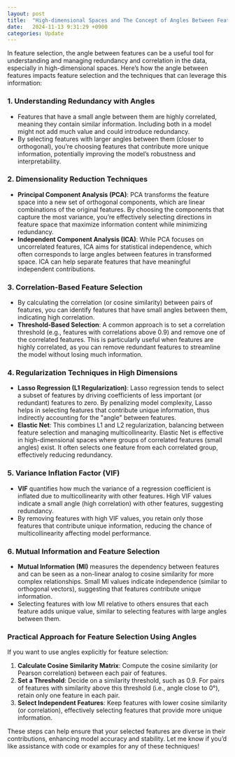 ```yaml
---
layout: post
title:  "High-dimensional Spaces and The Concept of Angles Between Features "
date:   2024-11-13 9:31:29 +0900
categories: Update
---
```

In feature selection, the angle between features can be a useful tool for understanding and managing redundancy and correlation in the data, especially in high-dimensional spaces. Here’s how the angle between features impacts feature selection and the techniques that can leverage this information:

### 1. **Understanding Redundancy with Angles**
   - Features that have a small angle between them are highly correlated, meaning they contain similar information. Including both in a model might not add much value and could introduce redundancy.
   - By selecting features with larger angles between them (closer to orthogonal), you’re choosing features that contribute more unique information, potentially improving the model’s robustness and interpretability.

### 2. **Dimensionality Reduction Techniques**
   - **Principal Component Analysis (PCA)**: PCA transforms the feature space into a new set of orthogonal components, which are linear combinations of the original features. By choosing the components that capture the most variance, you’re effectively selecting directions in feature space that maximize information content while minimizing redundancy.
   - **Independent Component Analysis (ICA)**: While PCA focuses on uncorrelated features, ICA aims for statistical independence, which often corresponds to large angles between features in transformed space. ICA can help separate features that have meaningful independent contributions.

### 3. **Correlation-Based Feature Selection**
   - By calculating the correlation (or cosine similarity) between pairs of features, you can identify features that have small angles between them, indicating high correlation.
   - **Threshold-Based Selection**: A common approach is to set a correlation threshold (e.g., features with correlations above 0.9) and remove one of the correlated features. This is particularly useful when features are highly correlated, as you can remove redundant features to streamline the model without losing much information.

### 4. **Regularization Techniques in High Dimensions**
   - **Lasso Regression (L1 Regularization)**: Lasso regression tends to select a subset of features by driving coefficients of less important (or redundant) features to zero. By penalizing model complexity, Lasso helps in selecting features that contribute unique information, thus indirectly accounting for the "angle" between features.
   - **Elastic Net**: This combines L1 and L2 regularization, balancing between feature selection and managing multicollinearity. Elastic Net is effective in high-dimensional spaces where groups of correlated features (small angles) exist. It often selects one feature from each correlated group, effectively reducing redundancy.

### 5. **Variance Inflation Factor (VIF)**
   - **VIF** quantifies how much the variance of a regression coefficient is inflated due to multicollinearity with other features. High VIF values indicate a small angle (high correlation) with other features, suggesting redundancy.
   - By removing features with high VIF values, you retain only those features that contribute unique information, reducing the chance of multicollinearity affecting model performance.

### 6. **Mutual Information and Feature Selection**
   - **Mutual Information (MI)** measures the dependency between features and can be seen as a non-linear analog to cosine similarity for more complex relationships. Small MI values indicate independence (similar to orthogonal vectors), suggesting that features contribute unique information.
   - Selecting features with low MI relative to others ensures that each feature adds unique value, similar to selecting features with large angles between them.

### Practical Approach for Feature Selection Using Angles
If you want to use angles explicitly for feature selection:
1. **Calculate Cosine Similarity Matrix**: Compute the cosine similarity (or Pearson correlation) between each pair of features.
2. **Set a Threshold**: Decide on a similarity threshold, such as 0.9. For pairs of features with similarity above this threshold (i.e., angle close to 0°), retain only one feature in each pair.
3. **Select Independent Features**: Keep features with lower cosine similarity (or correlation), effectively selecting features that provide more unique information.

These steps can help ensure that your selected features are diverse in their contributions, enhancing model accuracy and stability. Let me know if you’d like assistance with code or examples for any of these techniques!